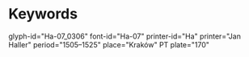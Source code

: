 # Keywords
glyph-id="Ha-07_0306"
font-id="Ha-07"
printer-id="Ha"
printer="Jan Haller"
period="1505–1525"
place="Kraków"
PT plate="170"
